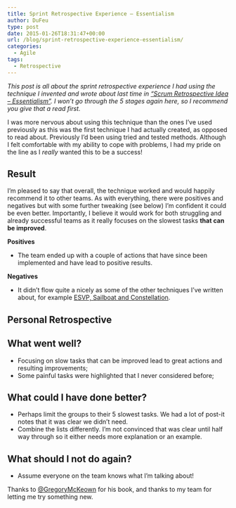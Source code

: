 ```yaml
---
title: Sprint Retrospective Experience – Essentialism
author: DuFeu
type: post
date: 2015-01-26T18:31:47+00:00
url: /blog/sprint-retrospective-experience-essentialism/
categories:
  - Agile
tags:
  - Retrospective
---
```


_This post is all about the sprint retrospective experience I had using the technique I invented and wrote about last time in [&#8220;Scrum Retrospective Idea &#8211; Essentialism&#8221;][1]. I won&#8217;t go through the 5 stages again here, so I recommend you give that a read first._

I was more nervous about using this technique than the ones I&#8217;ve used previously as this was the first technique I had actually created, as opposed to read about. Previously I&#8217;d been using tried and tested methods. Although I felt comfortable with my ability to cope with problems, I had my pride on the line as I _really_ wanted this to be a success!

## Result

I&#8217;m pleased to say that overall, the technique worked and would happily recommend it to other teams. As with everything, there were positives and negatives but with some further tweaking (see below) I&#8217;m confident it could be even better. Importantly, I believe it would work for both struggling and already successful teams as it really focuses on the slowest tasks **that can be improved**.

**Positives**

- The team ended up with a couple of actions that have since been implemented and have lead to positive results.

**Negatives**

- It didn&#8217;t flow quite a nicely as some of the other techniques I&#8217;ve written about, for example [ESVP, Sailboat and Constellation][2].

## Personal Retrospective

## What went well?

- Focusing on slow tasks that can be improved lead to great actions and resulting improvements;
- Some painful tasks were highlighted that I never considered before;

## What could I have done better?

- Perhaps limit the groups to their 5 slowest tasks. We had a lot of post-it notes that it was clear we didn&#8217;t need.
- Combine the lists differently. I&#8217;m not convinced that was clear until half way through so it either needs more explanation or an example.

## What should I not do again?

- Assume everyone on the team knows what I&#8217;m talking about!

Thanks to [@GregoryMcKeown][3] for his book, and thanks to my team for letting me try something new.

[1]: /blog/sprint-retrospective-idea-essentialism/
[2]: /blog/wp-admin/post.php?post=210&action=edit
[3]: https://twitter.com/@GregoryMcKeown

